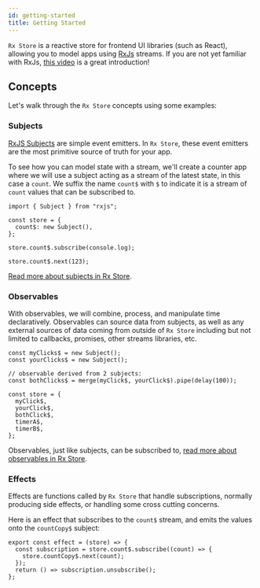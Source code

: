 ```yaml
---
id: getting-started
title: Getting Started
---
```


`Rx Store` is a reactive store for frontend UI libraries (such as React), allowing you to model apps using [RxJs](https://rxjs-dev.firebaseapp.com/) streams. If you are not yet familiar with RxJs, [this video](https://www.youtube.com/watch?v=ewcoEYS85Co) is a great introduction!

## Concepts

Let's walk through the `Rx Store` concepts using some examples:

### Subjects

[RxJS Subjects](https://rxjs-dev.firebaseapp.com/guide/subject) are simple event emitters. In `Rx Store`, these event emitters are the most primitive source of truth for your app.

To see how you can model state with a stream, we'll create a counter app where we will use a subject acting as a stream of the latest state, in this case a `count`. We suffix the name `count$` with `$` to indicate it is a stream of `count` values that can be subscribed to.

```tsx
import { Subject } from "rxjs";

const store = {
  count$: new Subject(),
};

store.count$.subscribe(console.log);

store.count$.next(123);
```

[Read more about subjects in Rx Store](basics/subjects.md).

### Observables

With observables, we will combine, process, and manipulate time declaratively. Observables can source data from subjects, as well as any external sources of data coming from outside of `Rx Store` including but not limited to callbacks, promises, other streams libraries, etc.

```tsx
const myClicks$ = new Subject();
const yourClicks$ = new Subject();

// observable derived from 2 subjects:
const bothClicks$ = merge(myClick$, yourClick$).pipe(delay(100));

const store = {
  myClick$,
  yourClick$,
  bothClick$,
  timerA$,
  timerB$,
};
```

Observables, just like subjects, can be subscribed to, [read more about observables in Rx Store](basics/observables.md).

### Effects

Effects are functions called by `Rx Store` that handle subscriptions, normally producing side effects, or handling some cross cutting concerns.

Here is an effect that subscribes to the `count$` stream, and emits the values onto the `countCopy$` subject:

```tsx
export const effect = (store) => {
  const subscription = store.count$.subscribe((count) => {
    store.countCopy$.next(count);
  });
  return () => subscription.unsubscribe();
};
```
